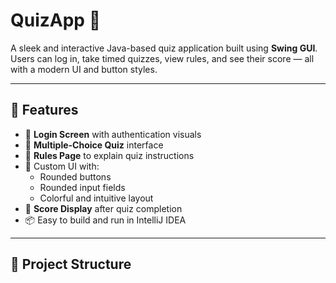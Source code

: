 # QuizApp 🎯

A sleek and interactive Java-based quiz application built using **Swing GUI**. Users can log in, take timed quizzes, view rules, and see their score — all with a modern UI and button styles.

---

## 🚀 Features

- 🔐 **Login Screen** with authentication visuals
- 🧠 **Multiple-Choice Quiz** interface
- 📝 **Rules Page** to explain quiz instructions
- 🎨 Custom UI with:
  - Rounded buttons
  - Rounded input fields
  - Colorful and intuitive layout
- 🏁 **Score Display** after quiz completion
- 📦 Easy to build and run in IntelliJ IDEA

---

## 🧩 Project Structure

